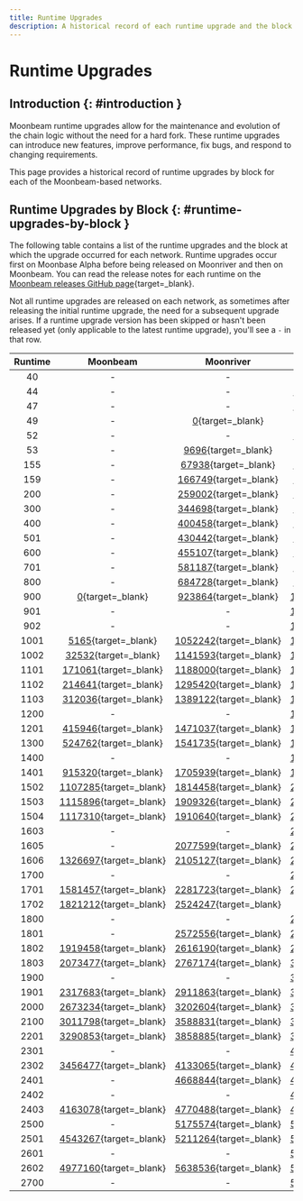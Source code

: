 ```yaml
---
title: Runtime Upgrades
description: A historical record of each runtime upgrade and the block at which the runtime was executed for Moonbeam, Moonriver, and the Moonbase Alpha TestNet.
---
```


# Runtime Upgrades

## Introduction {: #introduction }

Moonbeam runtime upgrades allow for the maintenance and evolution of the chain logic without the need for a hard fork. These runtime upgrades can introduce new features, improve performance, fix bugs, and respond to changing requirements.

This page provides a historical record of runtime upgrades by block for each of the Moonbeam-based networks.

## Runtime Upgrades by Block {: #runtime-upgrades-by-block }

The following table contains a list of the runtime upgrades and the block at which the upgrade occurred for each network. Runtime upgrades occur first on Moonbase Alpha before being released on Moonriver and then on Moonbeam. You can read the release notes for each runtime on the [Moonbeam releases GitHub page](https://github.com/moonbeam-foundation/moonbeam/releases){target=\_blank}.

Not all runtime upgrades are released on each network, as sometimes after releasing the initial runtime upgrade, the need for a subsequent upgrade arises. If a runtime upgrade version has been skipped or hasn't been released yet (only applicable to the latest runtime upgrade), you'll see a `-` in that row.

| Runtime |                              Moonbeam                               |                              Moonriver                               |                           Moonbase Alpha                            |
|:-------:|:-------------------------------------------------------------------:|:--------------------------------------------------------------------:|:-------------------------------------------------------------------:|
|   40    |                                  -                                  |                                  -                                   |       [0](https://moonbase.subscan.io/block/0){target=\_blank}       |
|   44    |                                  -                                  |                                  -                                   |  [142863](https://moonbase.subscan.io/block/142863){target=\_blank}  |
|   47    |                                  -                                  |                                  -                                   |  [209144](https://moonbase.subscan.io/block/209144){target=\_blank}  |
|   49    |                                  -                                  |       [0](https://moonriver.subscan.io/block/0){target=\_blank}       |                                  -                                  |
|   52    |                                  -                                  |                                  -                                   |  [238827](https://moonbase.subscan.io/block/238827){target=\_blank}  |
|   53    |                                  -                                  |    [9696](https://moonriver.subscan.io/block/9696){target=\_blank}    |                                  -                                  |
|   155   |                                  -                                  |   [67938](https://moonriver.subscan.io/block/67938){target=\_blank}   |  [278703](https://moonbase.subscan.io/block/278703){target=\_blank}  |
|   159   |                                  -                                  |  [166749](https://moonriver.subscan.io/block/166749){target=\_blank}  |  [383465](https://moonbase.subscan.io/block/383465){target=\_blank}  |
|   200   |                                  -                                  |  [259002](https://moonriver.subscan.io/block/259002){target=\_blank}  |  [457614](https://moonbase.subscan.io/block/457614){target=\_blank}  |
|   300   |                                  -                                  |  [344698](https://moonriver.subscan.io/block/344698){target=\_blank}  |  [485543](https://moonbase.subscan.io/block/485543){target=\_blank}  |
|   400   |                                  -                                  |  [400458](https://moonriver.subscan.io/block/400458){target=\_blank}  |  [610935](https://moonbase.subscan.io/block/610935){target=\_blank}  |
|   501   |                                  -                                  |  [430442](https://moonriver.subscan.io/block/430442){target=\_blank}  |  [653692](https://moonbase.subscan.io/block/653692){target=\_blank}  |
|   600   |                                  -                                  |  [455107](https://moonriver.subscan.io/block/455107){target=\_blank}  |  [675176](https://moonbase.subscan.io/block/675176){target=\_blank}  |
|   701   |                                  -                                  |  [581187](https://moonriver.subscan.io/block/581187){target=\_blank}  |  [797200](https://moonbase.subscan.io/block/797200){target=\_blank}  |
|   800   |                                  -                                  |  [684728](https://moonriver.subscan.io/block/684728){target=\_blank}  |  [915684](https://moonbase.subscan.io/block/915684){target=\_blank}  |
|   900   |       [0](https://moonbeam.subscan.io/block/0){target=\_blank}       |  [923864](https://moonriver.subscan.io/block/923864){target=\_blank}  | [1075626](https://moonbase.subscan.io/block/1075626){target=\_blank} |
|   901   |                                  -                                  |                                  -                                   | [1130271](https://moonbase.subscan.io/block/1130271){target=\_blank} |
|   902   |                                  -                                  |                                  -                                   | [1175311](https://moonbase.subscan.io/block/1175311){target=\_blank} |
|  1001   |    [5165](https://moonbeam.subscan.io/block/5165){target=\_blank}    | [1052242](https://moonriver.subscan.io/block/1052242){target=\_blank} | [1285916](https://moonbase.subscan.io/block/1285916){target=\_blank} |
|  1002   |   [32532](https://moonbeam.subscan.io/block/32532){target=\_blank}   | [1141593](https://moonriver.subscan.io/block/1141593){target=\_blank} | [1396972](https://moonbase.subscan.io/block/1396972){target=\_blank} |
|  1101   |  [171061](https://moonbeam.subscan.io/block/171061){target=\_blank}  | [1188000](https://moonriver.subscan.io/block/1188000){target=\_blank} | [1426319](https://moonbase.subscan.io/block/1426319){target=\_blank} |
|  1102   |  [214641](https://moonbeam.subscan.io/block/214641){target=\_blank}  | [1295420](https://moonriver.subscan.io/block/1295420){target=\_blank} | [1517440](https://moonbase.subscan.io/block/1517440){target=\_blank} |
|  1103   |  [312036](https://moonbeam.subscan.io/block/312036){target=\_blank}  | [1389122](https://moonriver.subscan.io/block/1389122){target=\_blank} | [1591913](https://moonbase.subscan.io/block/1591913){target=\_blank} |
|  1200   |                                  -                                  |                                  -                                   | [1648994](https://moonbase.subscan.io/block/1648994){target=\_blank} |
|  1201   |  [415946](https://moonbeam.subscan.io/block/415946){target=\_blank}  | [1471037](https://moonriver.subscan.io/block/1471037){target=\_blank} | [1679619](https://moonbase.subscan.io/block/1679619){target=\_blank} |
|  1300   |  [524762](https://moonbeam.subscan.io/block/524762){target=\_blank}  | [1541735](https://moonriver.subscan.io/block/1541735){target=\_blank} | [1761128](https://moonbase.subscan.io/block/1761128){target=\_blank} |
|  1400   |                                  -                                  |                                  -                                   | [1962557](https://moonbase.subscan.io/block/1962557){target=\_blank} |
|  1401   |  [915320](https://moonbeam.subscan.io/block/915320){target=\_blank}  | [1705939](https://moonriver.subscan.io/block/1705939){target=\_blank} | [1967358](https://moonbase.subscan.io/block/1967358){target=\_blank} |
|  1502   | [1107285](https://moonbeam.subscan.io/block/1107285){target=\_blank} | [1814458](https://moonriver.subscan.io/block/1814458){target=\_blank} | [2112058](https://moonbase.subscan.io/block/2112058){target=\_blank} |
|  1503   | [1115896](https://moonbeam.subscan.io/block/1115896){target=\_blank} | [1909326](https://moonriver.subscan.io/block/1909326){target=\_blank} | [2220736](https://moonbase.subscan.io/block/2220736){target=\_blank} |
|  1504   | [1117310](https://moonbeam.subscan.io/block/1117310){target=\_blank} | [1910640](https://moonriver.subscan.io/block/1910640){target=\_blank} | [2221773](https://moonbase.subscan.io/block/2221773){target=\_blank} |
|  1603   |                                  -                                  |                                  -                                   | [2285347](https://moonbase.subscan.io/block/2285347){target=\_blank} |
|  1605   |                                  -                                  | [2077599](https://moonriver.subscan.io/block/2077599){target=\_blank} | [2318567](https://moonbase.subscan.io/block/2318567){target=\_blank} |
|  1606   | [1326697](https://moonbeam.subscan.io/block/1326697){target=\_blank} | [2105127](https://moonriver.subscan.io/block/2105127){target=\_blank} | [2379759](https://moonbase.subscan.io/block/2379759){target=\_blank} |
|  1700   |                                  -                                  |                                  -                                   | [2529736](https://moonbase.subscan.io/block/2529736){target=\_blank} |
|  1701   | [1581457](https://moonbeam.subscan.io/block/1581457){target=\_blank} | [2281723](https://moonriver.subscan.io/block/2281723){target=\_blank} | [2534200](https://moonbase.subscan.io/block/2534200){target=\_blank} |
|  1702   | [1821212](https://moonbeam.subscan.io/block/1821212){target=\_blank} | [2524247](https://moonriver.subscan.io/block/2524247){target=\_blank} |                                  -                                  |
|  1800   |                                  -                                  |                                  -                                   | [2748786](https://moonbase.subscan.io/block/2748786){target=\_blank} |
|  1801   |                                  -                                  | [2572556](https://moonriver.subscan.io/block/2572556){target=\_blank} | [2830542](https://moonbase.subscan.io/block/2830542){target=\_blank} |
|  1802   | [1919458](https://moonbeam.subscan.io/block/1919458){target=\_blank} | [2616190](https://moonriver.subscan.io/block/2616190){target=\_blank} | [2879403](https://moonbase.subscan.io/block/2879403){target=\_blank} |
|  1803   | [2073477](https://moonbeam.subscan.io/block/2073477){target=\_blank} | [2767174](https://moonriver.subscan.io/block/2767174){target=\_blank} | [3004714](https://moonbase.subscan.io/block/3004714){target=\_blank} |
|  1900   |                                  -                                  |                                  -                                   | [3069635](https://moonbase.subscan.io/block/3069635){target=\_blank} |
|  1901   | [2317683](https://moonbeam.subscan.io/block/2317683){target=\_blank} | [2911863](https://moonriver.subscan.io/block/2911863){target=\_blank} | [3073562](https://moonbase.subscan.io/block/3073562){target=\_blank} |
|  2000   | [2673234](https://moonbeam.subscan.io/block/2673234){target=\_blank} | [3202604](https://moonriver.subscan.io/block/3202604){target=\_blank} | [3310369](https://moonbase.subscan.io/block/3310369){target=\_blank} |
|  2100   | [3011798](https://moonbeam.subscan.io/block/3011798){target=\_blank} | [3588831](https://moonriver.subscan.io/block/3588831){target=\_blank} | [3609708](https://moonbase.subscan.io/block/3609708){target=\_blank} |
|  2201   | [3290853](https://moonbeam.subscan.io/block/3290853){target=\_blank} | [3858885](https://moonriver.subscan.io/block/3858885){target=\_blank} | [3842850](https://moonbase.subscan.io/block/3842850){target=\_blank} |
|  2301   |                                  -                                  |                                  -                                   | [4172407](https://moonbase.subscan.io/block/4172407){target=\_blank} |
|  2302   | [3456477](https://moonbeam.subscan.io/block/3456477){target=\_blank} | [4133065](https://moonriver.subscan.io/block/4133065){target=\_blank} | [4193323](https://moonbase.subscan.io/block/4193323){target=\_blank} |
|  2401   |                                  -                                  | [4668844](https://moonriver.subscan.io/block/4668844){target=\_blank} | [4591616](https://moonbase.subscan.io/block/4591616){target=\_blank} |
|  2402   |                                  -                                  |                                  -                                   | [4772817](https://moonbase.subscan.io/block/4772817){target=\_blank} |
|  2403   | [4163078](https://moonbeam.subscan.io/block/4163078){target=\_blank} | [4770488](https://moonriver.subscan.io/block/4770488){target=\_blank} | [4804425](https://moonbase.subscan.io/block/4804425){target=\_blank} |
|  2500   |                                  -                                  | [5175574](https://moonriver.subscan.io/block/5175574){target=\_blank} | [5053547](https://moonbase.subscan.io/block/5053547){target=\_blank} |
|  2501   | [4543267](https://moonbeam.subscan.io/block/4543267){target=\_blank} | [5211264](https://moonriver.subscan.io/block/5211264){target=\_blank} | [5194594](https://moonbase.subscan.io/block/5194594){target=\_blank} |
|  2601   |                                  -                                  |                                  -                                   | [5474345](https://moonbase.subscan.io/block/5474345){target=\_blank} |
|  2602   | [4977160](https://moonbeam.subscan.io/block/4977160){target=\_blank} | [5638536](https://moonriver.subscan.io/block/5638536){target=\_blank} | [5576588](https://moonbase.subscan.io/block/5576588){target=\_blank} |
|  2700   |                                  -                                  |                                  -                                   | [5860584](https://moonbase.subscan.io/block/5860584){target=\_blank} |
